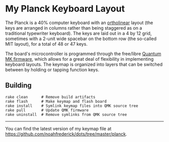 # My Planck Keyboard Layout

The Planck is a 40% computer keyboard with an [ortholinear][olkb] layout
(the keys are arranged in columns rather than being staggered as on a traditional typewriter keyboard).
The keys are laid out in a 4 by 12 grid, sometimes with a 2-unit wide spacebar on the bottom row (the so-called MIT layout), for a total of 48 or 47 keys.

The board's microcontroller is programmed through the free/libre [Quantum MK firmware][qmk],
which allows for a great deal of flexibility in implementing keyboard layouts.
The keymap is organized into layers that can be switched between by holding or tapping function keys.

[olkb]: https://olkb.com/reference/primer/
[qmk]: https://github.com/qmk/qmk_firmware

## Building

    rake clean      # Remove build artifacts
    rake flash      # Make keymap and flash board
    rake install    # Symlink keymap files into QMK source tree
    rake pull       # Update QMK firmware
    rake uninstall  # Remove symlinks from QMK source tree

----------

You can find the latest version of my keymap file at <https://github.com/noahfrederick/dots/tree/master/planck>.

